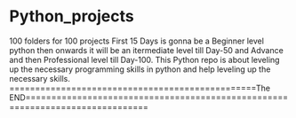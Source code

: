 # Python_projects
100 folders for 100 projects
First 15 Days is gonna be a Beginner level python then onwards it will be an itermediate level till Day-50 and Advance and then Professional level till Day-100.
This Python repo is about leveling up the necessary programming skills in python and help leveling up the necessary skills.
================================================The END==============================================================================
